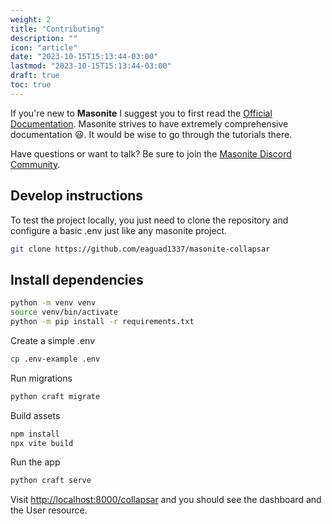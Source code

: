 ```yaml
---
weight: 2
title: "Contributing"
description: ""
icon: "article"
date: "2023-10-15T15:13:44-03:00"
lastmod: "2023-10-15T15:13:44-03:00"
draft: true
toc: true
---
```


If you're new to **Masonite** I suggest you to first read the [Official Documentation](https://docs.masoniteproject.com/).
Masonite strives to have extremely comprehensive documentation 😃. It would be wise to go through the tutorials there.

Have questions or want to talk? Be sure to join the [Masonite Discord Community](https://discord.gg/TwKeFahmPZ).

## Develop instructions

To test the project locally, you just need to clone the repository and configure a basic .env just like any masonite project.

```bash
git clone https://github.com/eaguad1337/masonite-collapsar
```

## Install dependencies

```bash
python -m venv venv
source venv/bin/activate
python -m pip install -r requirements.txt
```

Create a simple .env
```bash
cp .env-example .env
```

Run migrations
```bash
python craft migrate
```

Build assets

```bash
npm install
npx vite build
```

Run the app
```bash
python craft serve
```

Visit [http://localhost:8000/collapsar](http://localhost:8000/collapsar) and you should see the dashboard and the User resource.
